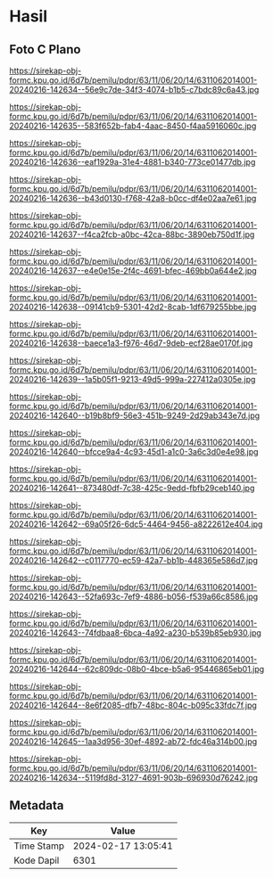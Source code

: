 # Hasil

## Foto C Plano

https://sirekap-obj-formc.kpu.go.id/6d7b/pemilu/pdpr/63/11/06/20/14/6311062014001-20240216-142634--56e9c7de-34f3-4074-b1b5-c7bdc89c6a43.jpg

https://sirekap-obj-formc.kpu.go.id/6d7b/pemilu/pdpr/63/11/06/20/14/6311062014001-20240216-142635--583f652b-fab4-4aac-8450-f4aa5916060c.jpg

https://sirekap-obj-formc.kpu.go.id/6d7b/pemilu/pdpr/63/11/06/20/14/6311062014001-20240216-142636--eaf1929a-31e4-4881-b340-773ce01477db.jpg

https://sirekap-obj-formc.kpu.go.id/6d7b/pemilu/pdpr/63/11/06/20/14/6311062014001-20240216-142636--b43d0130-f768-42a8-b0cc-df4e02aa7e61.jpg

https://sirekap-obj-formc.kpu.go.id/6d7b/pemilu/pdpr/63/11/06/20/14/6311062014001-20240216-142637--f4ca2fcb-a0bc-42ca-88bc-3890eb750d1f.jpg

https://sirekap-obj-formc.kpu.go.id/6d7b/pemilu/pdpr/63/11/06/20/14/6311062014001-20240216-142637--e4e0e15e-2f4c-4691-bfec-469bb0a644e2.jpg

https://sirekap-obj-formc.kpu.go.id/6d7b/pemilu/pdpr/63/11/06/20/14/6311062014001-20240216-142638--09141cb9-5301-42d2-8cab-1df679255bbe.jpg

https://sirekap-obj-formc.kpu.go.id/6d7b/pemilu/pdpr/63/11/06/20/14/6311062014001-20240216-142638--baece1a3-f976-46d7-9deb-ecf28ae0170f.jpg

https://sirekap-obj-formc.kpu.go.id/6d7b/pemilu/pdpr/63/11/06/20/14/6311062014001-20240216-142639--1a5b05f1-9213-49d5-999a-227412a0305e.jpg

https://sirekap-obj-formc.kpu.go.id/6d7b/pemilu/pdpr/63/11/06/20/14/6311062014001-20240216-142640--b19b8bf9-56e3-451b-9249-2d29ab343e7d.jpg

https://sirekap-obj-formc.kpu.go.id/6d7b/pemilu/pdpr/63/11/06/20/14/6311062014001-20240216-142640--bfcce9a4-4c93-45d1-a1c0-3a6c3d0e4e98.jpg

https://sirekap-obj-formc.kpu.go.id/6d7b/pemilu/pdpr/63/11/06/20/14/6311062014001-20240216-142641--873480df-7c38-425c-9edd-fbfb29ceb140.jpg

https://sirekap-obj-formc.kpu.go.id/6d7b/pemilu/pdpr/63/11/06/20/14/6311062014001-20240216-142642--69a05f26-6dc5-4464-9456-a8222612e404.jpg

https://sirekap-obj-formc.kpu.go.id/6d7b/pemilu/pdpr/63/11/06/20/14/6311062014001-20240216-142642--c0117770-ec59-42a7-bb1b-448365e586d7.jpg

https://sirekap-obj-formc.kpu.go.id/6d7b/pemilu/pdpr/63/11/06/20/14/6311062014001-20240216-142643--52fa693c-7ef9-4886-b056-f539a66c8586.jpg

https://sirekap-obj-formc.kpu.go.id/6d7b/pemilu/pdpr/63/11/06/20/14/6311062014001-20240216-142643--74fdbaa8-6bca-4a92-a230-b539b85eb930.jpg

https://sirekap-obj-formc.kpu.go.id/6d7b/pemilu/pdpr/63/11/06/20/14/6311062014001-20240216-142644--62c809dc-08b0-4bce-b5a6-95446865eb01.jpg

https://sirekap-obj-formc.kpu.go.id/6d7b/pemilu/pdpr/63/11/06/20/14/6311062014001-20240216-142644--8e6f2085-dfb7-48bc-804c-b095c33fdc7f.jpg

https://sirekap-obj-formc.kpu.go.id/6d7b/pemilu/pdpr/63/11/06/20/14/6311062014001-20240216-142645--1aa3d956-30ef-4892-ab72-fdc46a314b00.jpg

https://sirekap-obj-formc.kpu.go.id/6d7b/pemilu/pdpr/63/11/06/20/14/6311062014001-20240216-142634--5119fd8d-3127-4691-903b-696930d76242.jpg


## Metadata

| Key        | Value               |
| ---------- | ------------------- |
| Time Stamp | 2024-02-17 13:05:41 |
| Kode Dapil | 6301                |



